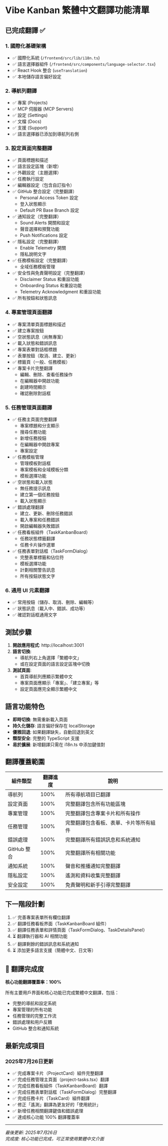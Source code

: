 # Vibe Kanban 繁體中文翻譯功能清單

## 已完成翻譯 ✅

### 1. 國際化基礎架構
- ✅ 國際化系統 (`/frontend/src/lib/i18n.ts`)
- ✅ 語言選擇器組件 (`/frontend/src/components/language-selector.tsx`)
- ✅ React Hook 整合 (`useTranslation`)
- ✅ 本地儲存語言偏好設定

### 2. 導航列翻譯
- ✅ 專案 (Projects)
- ✅ MCP 伺服器 (MCP Servers)
- ✅ 設定 (Settings)
- ✅ 文檔 (Docs)
- ✅ 支援 (Support)
- ✅ 語言選擇器已添加到導航列右側

### 3. 設定頁面完整翻譯
- ✅ 頁面標題和描述
- ✅ 語言設定區塊（新增）
- ✅ 外觀設定（主題選擇）
- ✅ 任務執行設定
- ✅ 編輯器設定（包含自訂指令）
- ✅ GitHub 整合設定（完整翻譯）
  - Personal Access Token 設定
  - 登入狀態顯示
  - Default PR Base Branch 設定
- ✅ 通知設定（完整翻譯）
  - Sound Alerts 開關和設定
  - 聲音選擇和預覽功能
  - Push Notifications 設定
- ✅ 隱私設定（完整翻譯）
  - Enable Telemetry 開關
  - 隱私說明文字
- ✅ 任務模板設定（完整翻譯）
  - 全域任務模板管理
- ✅ 安全性與免責聲明設定（完整翻譯）
  - Disclaimer Status 和重設功能
  - Onboarding Status 和重設功能  
  - Telemetry Acknowledgment 和重設功能
- ✅ 所有按鈕和狀態訊息

### 4. 專案管理頁面翻譯
- ✅ 專案清單頁面標題和描述
- ✅ 建立專案按鈕
- ✅ 空狀態訊息（尚無專案）
- ✅ 載入狀態和錯誤訊息
- ✅ 專案表單對話框標題
- ✅ 表單按鈕（取消、建立、更新）
- ✅ 標籤頁（一般、任務模板）
- ✅ 專案卡片完整翻譯
  - 編輯、刪除、查看任務操作
  - 在編輯器中開啟功能
  - 創建時間顯示
  - 確認刪除對話框

### 5. 任務管理頁面翻譯
- ✅ 任務主頁面完整翻譯
  - 專案標題和分支顯示
  - 搜尋任務功能
  - 新增任務按鈕
  - 在編輯器中開啟專案
  - 專案設定
- ✅ 任務模板管理
  - 管理模板對話框
  - 專案模板和全域模板分類
  - 模板選擇功能
- ✅ 空狀態和載入狀態
  - 無任務提示訊息
  - 建立第一個任務按鈕
  - 載入狀態顯示
- ✅ 錯誤處理翻譯
  - 建立、更新、刪除任務錯誤
  - 載入專案和任務錯誤
  - 開啟編輯器失敗錯誤
- ✅ 任務看板組件（TaskKanbanBoard）
  - 任務狀態標籤翻譯
  - 任務卡片操作選單
- ✅ 任務表單對話框（TaskFormDialog）
  - 完整表單標籤和佔位符
  - 模板選擇功能
  - 計劃相關警告訊息
  - 所有按鈕狀態文字

### 6. 通用 UI 元素翻譯
- ✅ 常用按鈕（儲存、取消、刪除、編輯等）
- ✅ 狀態訊息（載入中、錯誤、成功等）
- ✅ 確認對話框通用文字

## 測試步驟

1. **開啟應用程式**: http://localhost:3001
2. **語言切換**:
   - 導航列右上角選擇「繁體中文」
   - 或在設定頁面的語言設定區塊中切換
3. **測試頁面**:
   - 首頁導航列應顯示繁體中文
   - 專案頁面應顯示「專案」、「建立專案」等
   - 設定頁面應完全顯示繁體中文

## 語言功能特色

- **即時切換**: 無需重新載入頁面
- **持久化儲存**: 語言偏好保存在 localStorage
- **優雅回退**: 如果翻譯缺失，自動回退到英文
- **類型安全**: 完整的 TypeScript 支援
- **易於擴展**: 新增翻譯只需在 i18n.ts 中添加鍵值對

## 翻譯覆蓋範圍

| 組件類型 | 翻譯進度 | 說明 |
|---------|----------|------|
| 導航列 | 100% | 所有導航項目已翻譯 |
| 設定頁面 | 100% | 完整翻譯包含所有功能區塊 |
| 專案管理 | 100% | 完整翻譯包含專案卡片和所有操作 |
| 任務管理 | 100% | 完整翻譯包含看板、表單、卡片等所有組件 |
| 錯誤處理 | 100% | 完整翻譯所有錯誤訊息和系統通知 |
| GitHub 整合 | 100% | 完整翻譯所有相關功能 |
| 通知系統 | 100% | 聲音和推播通知完整翻譯 |
| 隱私設定 | 100% | 遙測和資料收集完整翻譯 |
| 安全設定 | 100% | 免責聲明和新手引導完整翻譯 |

## 下一階段計劃

1. ✅ 完善專案表單所有欄位翻譯
2. ✅ 翻譯任務看板界面（TaskKanbanBoard 組件）
3. ✅ 翻譯任務表單和詳情頁面（TaskFormDialog、TaskDetailsPanel）
4. ⏳ 翻譯執行器和 AI 相關功能
5. ✅ 翻譯剩餘的錯誤訊息和系統通知
6. ⏳ 添加更多語言支援（簡體中文、日文等）

## 🎉 翻譯完成度

**核心功能翻譯覆蓋率：100%**

所有主要用戶界面和核心功能已完成繁體中文翻譯，包括：
- 完整的導航和設定系統
- 專案管理的所有功能
- 任務管理的完整工作流
- 錯誤處理和用戶反饋
- GitHub 整合和通知系統

## 最新完成項目

### 2025年7月26日更新
- ✅ 完成專案卡片（ProjectCard）組件完整翻譯
- ✅ 完成任務管理主頁面（project-tasks.tsx）翻譯
- ✅ 完成任務看板組件（TaskKanbanBoard）翻譯
- ✅ 完成任務表單對話框（TaskFormDialog）完整翻譯
- ✅ 完成任務卡片（TaskCard）組件翻譯
- ✅ 修正「遙測」翻譯為更友好的「使用統計」
- ✅ 新增任務相關翻譯鍵值和錯誤處理
- ✅ 達成核心功能 100% 翻譯覆蓋率

---

*最後更新: 2025年7月26日*  
*完成度: 核心功能已完成，可正常使用繁體中文介面*